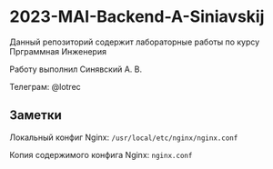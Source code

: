 # 2023-MAI-Backend-A-Siniavskij
Данный репозиторий содержит лабораторные работы по курсу Прграммная Инженерия

Работу выполнил Синявский А. В.

Телеграм: @lotrec

## Заметки

Локальный конфиг Nginx: `/usr/local/etc/nginx/nginx.conf`

Копия содержимого конфига Nginx: `nginx.conf`